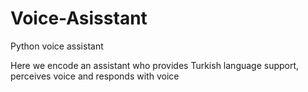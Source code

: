 # Voice-Asisstant
Python  voice assistant





Here we encode an assistant who provides Turkish language support, perceives voice and responds with voice
